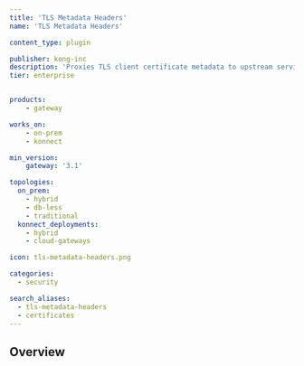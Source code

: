 ```yaml
---
title: 'TLS Metadata Headers'
name: 'TLS Metadata Headers'

content_type: plugin

publisher: kong-inc
description: 'Proxies TLS client certificate metadata to upstream services via HTTP headers'
tier: enterprise


products:
    - gateway

works_on:
    - on-prem
    - konnect

min_version:
    gateway: '3.1'

topologies:
  on_prem:
    - hybrid
    - db-less
    - traditional
  konnect_deployments:
    - hybrid
    - cloud-gateways

icon: tls-metadata-headers.png

categories:
  - security

search_aliases:
  - tls-metadata-headers
  - certificates
---
```


## Overview
